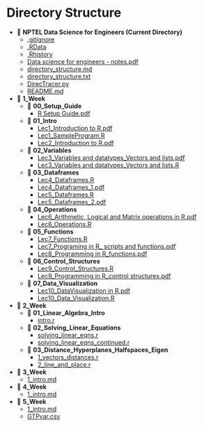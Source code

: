 # Directory Structure

- 📂 **NPTEL Data Science for Engineers (Current Directory)**
  - [.gitignore](./.gitignore)
  - [.RData](./.RData)
  - [.Rhistory](./.Rhistory)
  - [Data science for engineers - notes.pdf](./Data%20science%20for%20engineers%20-%20notes.pdf)
  - [directory_structure.md](./directory_structure.md)
  - [directory_structure.txt](./directory_structure.txt)
  - [DirecTracer.py](./DirecTracer.py)
  - [README.md](./README.md)
- 📂 **1_Week**
  - 📂 **00_Setup_Guide**
    - [R Setup Guide.pdf](1_Week/00_Setup_Guide/R%20Setup%20Guide.pdf)
  - 📂 **01_Intro**
    - [Lec1_Introduction to R.pdf](1_Week/01_Intro/Lec1_Introduction%20to%20R.pdf)
    - [Lec1_SampleProgram.R](1_Week/01_Intro/Lec1_SampleProgram.R)
    - [Lec2_Introduction to R.pdf](1_Week/01_Intro/Lec2_Introduction%20to%20R.pdf)
  - 📂 **02_Variables**
    - [Lec3_Variables and datatypes_Vectors and lists.pdf](1_Week/02_Variables/Lec3_Variables%20and%20datatypes_Vectors%20and%20lists.pdf)
    - [Lec3_Variables and datatypes_Vectors and lists.R](1_Week/02_Variables/Lec3_Variables%20and%20datatypes_Vectors%20and%20lists.R)
  - 📂 **03_Dataframes**
    - [Lec4_Dataframes.R](1_Week/03_Dataframes/Lec4_Dataframes.R)
    - [Lec4_Dataframes_1.pdf](1_Week/03_Dataframes/Lec4_Dataframes_1.pdf)
    - [Lec5_Dataframes.R](1_Week/03_Dataframes/Lec5_Dataframes.R)
    - [Lec5_Dataframes_2.pdf](1_Week/03_Dataframes/Lec5_Dataframes_2.pdf)
  - 📂 **04_Operations**
    - [Lec6_Arithmetic, Logical and Matrix operations in R.pdf](1_Week/04_Operations/Lec6_Arithmetic%2C%20Logical%20and%20Matrix%20operations%20in%20R.pdf)
    - [Lec6_Operations.R](1_Week/04_Operations/Lec6_Operations.R)
  - 📂 **05_Functions**
    - [Lec7_Functions.R](1_Week/05_Functions/Lec7_Functions.R)
    - [Lec7_Programing in R_ scripts and functions.pdf](1_Week/05_Functions/Lec7_Programing%20in%20R_%20scripts%20and%20functions.pdf)
    - [Lec8_Programming in R_functions.pdf](1_Week/05_Functions/Lec8_Programming%20in%20R_functions.pdf)
  - 📂 **06_Control_Structures**
    - [Lec9_Control_Structures.R](1_Week/06_Control_Structures/Lec9_Control_Structures.R)
    - [Lec9_Programming in R_control structures.pdf](1_Week/06_Control_Structures/Lec9_Programming%20in%20R_control%20structures.pdf)
  - 📂 **07_Data_Visualization**
    - [Lec10_DataVisualization in R.pdf](1_Week/07_Data_Visualization/Lec10_DataVisualization%20in%20R.pdf)
    - [Lec10_Data_Visualization.R](1_Week/07_Data_Visualization/Lec10_Data_Visualization.R)
- 📂 **2_Week**
  - 📂 **01_Linear_Algebra_Intro**
    - [intro.r](2_Week/01_Linear_Algebra_Intro/intro.r)
  - 📂 **02_Solving_Linear_Equations**
    - [solving_linear_eqns.r](2_Week/02_Solving_Linear_Equations/solving_linear_eqns.r)
    - [solving_linear_eqns_continued.r](2_Week/02_Solving_Linear_Equations/solving_linear_eqns_continued.r)
  - 📂 **03_Distance_Hyperplanes_Halfspaces_Eigen**
    - [1_vectors_distances.r](2_Week/03_Distance_Hyperplanes_Halfspaces_Eigen/1_vectors_distances.r)
    - [2_line_and_place.r](2_Week/03_Distance_Hyperplanes_Halfspaces_Eigen/2_line_and_place.r)
- 📂 **3_Week**
  - [1_intro.md](3_Week/1_intro.md)
- 📂 **4_Week**
  - [1_intro.md](4_Week/1_intro.md)
- 📂 **5_Week**
  - [1_intro.md](5_Week/1_intro.md)
  - [GTPvar.csv](5_Week/GTPvar.csv)
